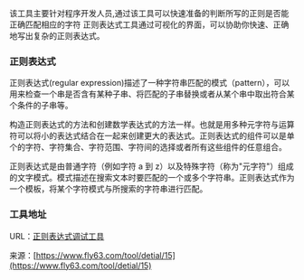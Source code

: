 该工具主要针对程序开发人员,通过该工具可以快速准备的判断所写的正则是否能正确匹配相应的字符 正则表达式工具通过可视化的界面，可以协助你快速、正确地写出复杂的正则表达式。

### 正则表达式
正则表达式(regular expression)描述了一种字符串匹配的模式（pattern），可以用来检查一个串是否含有某种子串、将匹配的子串替换或者从某个串中取出符合某个条件的子串等。  

构造正则表达式的方法和创建数学表达式的方法一样。也就是用多种元字符与运算符可以将小的表达式结合在一起来创建更大的表达式。正则表达式的组件可以是单个的字符、字符集合、字符范围、字符间的选择或者所有这些组件的任意组合。

正则表达式是由普通字符（例如字符 a 到 z）以及特殊字符（称为"元字符"）组成的文字模式。模式描述在搜索文本时要匹配的一个或多个字符串。正则表达式作为一个模板，将某个字符模式与所搜索的字符串进行匹配。

### 工具地址
URL：[正则表达式调试工具](https://www.fly63.com/tool/regex/)

来源：[https://www.fly63.com/tool/detial/15](https://www.fly63.com/tool/detial/15)